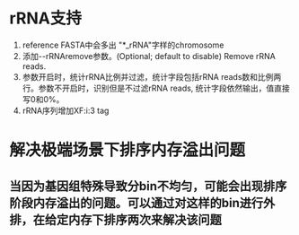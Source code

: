# rRNA支持
1. reference FASTA中会多出 "*_rRNA"字样的chromosome
2. 添加--rRNAremove参数。(Optional; default to disable) Remove rRNA reads. 
3. 参数开启时，统计rRNA比例并过滤，统计字段包括rRNA reads数和比例两行。参数不开启时，识别但是不过滤rRNA reads, 统计字段依然输出，值直接写0和0%。
4. rRNA序列增加XF:i:3 tag
# 解决极端场景下排序内存溢出问题
## 当因为基因组特殊导致分bin不均匀，可能会出现排序阶段内存溢出的问题。可以通过对这样的bin进行外排，在给定内存下排序两次来解决该问题